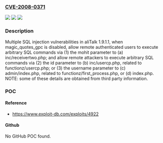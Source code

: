 ### [CVE-2008-0371](https://cve.mitre.org/cgi-bin/cvename.cgi?name=CVE-2008-0371)
![](https://img.shields.io/static/v1?label=Product&message=n%2Fa&color=blue)
![](https://img.shields.io/static/v1?label=Version&message=n%2Fa&color=blue)
![](https://img.shields.io/static/v1?label=Vulnerability&message=n%2Fa&color=brighgreen)

### Description

Multiple SQL injection vulnerabilities in aliTalk 1.9.1.1, when magic_quotes_gpc is disabled, allow remote authenticated users to execute arbitrary SQL commands via (1) the mohit parameter to (a) inc/receivertwo.php; and allow remote attackers to execute arbitrary SQL commands via (2) the id parameter to (b) inc/usercp.php, related to functionz/usercp.php; or (3) the username parameter to (c) admin/index.php, related to functionz/first_process.php, or (d) index.php.  NOTE: some of these details are obtained from third party information.

### POC

#### Reference
- https://www.exploit-db.com/exploits/4922

#### Github
No GitHub POC found.

